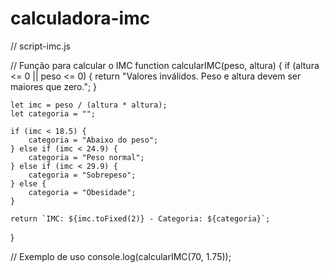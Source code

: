 # calculadora-imc
// script-imc.js

// Função para calcular o IMC
function calcularIMC(peso, altura) {
    if (altura <= 0 || peso <= 0) {
        return "Valores inválidos. Peso e altura devem ser maiores que zero.";
    }
    
    let imc = peso / (altura * altura);
    let categoria = "";
    
    if (imc < 18.5) {
        categoria = "Abaixo do peso";
    } else if (imc < 24.9) {
        categoria = "Peso normal";
    } else if (imc < 29.9) {
        categoria = "Sobrepeso";
    } else {
        categoria = "Obesidade";
    }
    
    return `IMC: ${imc.toFixed(2)} - Categoria: ${categoria}`;
}

// Exemplo de uso
console.log(calcularIMC(70, 1.75));
